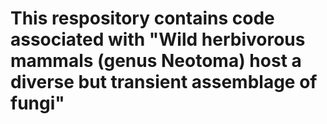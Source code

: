 # This respository contains code associated with "Wild herbivorous mammals (genus Neotoma) host a diverse but transient assemblage of fungi"
